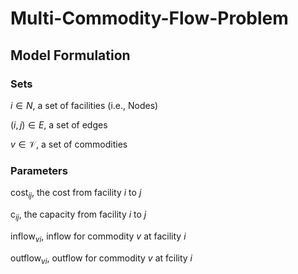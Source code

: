 # Multi-Commodity-Flow-Problem

## Model Formulation
### Sets
$i \in N$, a set of facilities (i.e., Nodes)

$(i, j) \in E$, a set of edges

$v \in \mathcal{V}$, a set of commodities

### Parameters
$\textrm{cost}_{ij}$, the cost from facility $i$ to $j$

$\textrm{c}_{ij}$, the capacity from facility $i$ to $j$

$\textrm{inflow}_{vi}$, inflow for commodity $v$ at facility $i$

$\textrm{outflow}_{vi}$, outflow for commodity $v$ at fcility $i$

